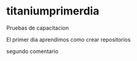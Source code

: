 # titaniumprimerdia
Pruebas de capacitacion

El primer dia aprendimos como crear repositorios


segundo comentario 
